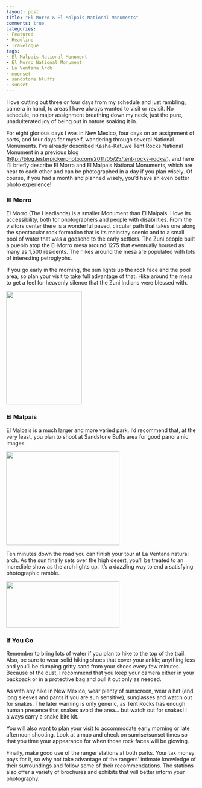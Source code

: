 ```yaml
---
layout: post
title: "El Morro & El Malpais National Monuments"
comments: true
categories:
- Featured
- Headline
- Travelogue
tags:
- El Malpais National Monument
- El Morro National Monument
- La Ventana Arch
- moonset
- sandstone bluffs
- sunset
---
```

I love cutting out three or four days from my schedule and just rambling, camera in hand, to areas I have always wanted to visit or revisit. No schedule, no major assignment breathing down my neck, just the pure, unadulterated joy of being out in nature soaking it in.

For eight glorious days I was in New Mexico, four days on an assignment of sorts, and four days for myself, wandering through several National Monuments. I’ve already described Kasha-Katuwe Tent Rocks National Monument in a previous blog (<a href="http://blog.lesterpickerphoto.com/2011/05/25/tent-rocks-rocks/">http://blog.lesterpickerphoto.com/2011/05/25/tent-rocks-rocks/</a>), and here I’ll briefly describe El Morro and El Malpais National Monuments, which are near to each other and can be photographed in a day if you plan wisely. Of course, if you had a month and planned wisely, you’d have an even better photo experience!
<h3>El Morro</h3>
El Morro (The Headlands) is a smaller Monument than El Malpais. I love its accessibility, both for photographers and people with disabilities. From the visitors center there is a wonderful paved, circular path that takes one along the spectacular rock formation that is its mainstay scenic and to a small pool of water that was a godsend to the early settlers. The Zuni people built a pueblo atop the El Morro mesa around 1275 that eventually housed as many as 1,500 residents. The hikes around the mesa are populated with lots of interesting petroglyphs.

If you go early in the morning, the sun lights up the rock face and the pool area, so plan your visit to take full advantage of that. Hike around the mesa to get a feel for heavenly silence that the Zuni Indians were blessed with.

<a href="http://blog.lesterpickerphoto.com/wp-content/uploads/2011/06/LAP0694.jpg"><img class="size-medium wp-image-1175" title="_LAP0694" src="http://blog.lesterpickerphoto.com/wp-content/uploads/2011/06/LAP0694-200x300.jpg" alt="" width="200" height="300"></a>
<h3>El Malpais</h3>
El Malpais is a much larger and more varied park. I’d recommend that, at the very least, you plan to shoot at Sandstone Buffs area for good panoramic images.

<a href="http://blog.lesterpickerphoto.com/wp-content/uploads/2011/06/Sandstone-Bluffs-Panorama-1.jpg"><img class="size-medium wp-image-1176" title="Sandstone Bluffs Panorama-1" src="http://blog.lesterpickerphoto.com/wp-content/uploads/2011/06/Sandstone-Bluffs-Panorama-1-300x248.jpg" alt="" width="300" height="248"></a>

Ten minutes down the road you can finish your tour at La Ventana natural arch. As the sun finally sets over the high desert, you’ll be treated to an incredible show as the arch lights up. It’s a dazzling way to end a satisfying photographic ramble.

<a href="http://blog.lesterpickerphoto.com/wp-content/uploads/2011/06/LAP0869-Panorama.jpg"><img class="size-medium wp-image-1177" title="_LAP0869 Panorama" src="http://blog.lesterpickerphoto.com/wp-content/uploads/2011/06/LAP0869-Panorama-300x123.jpg" alt="" width="300" height="123"></a>
<h3>If You Go</h3>
Remember to bring lots of water if you plan to hike to the top of the trail. Also, be sure to wear solid hiking shoes that cover your ankle; anything less and you’ll be dumping gritty sand from your shoes every few minutes. Because of the dust, I recommend that you keep your camera either in your backpack or in a protective bag and pull it out only as needed.

As with any hike in New Mexico, wear plenty of sunscreen, wear a hat (and long sleeves and pants if you are sun sensitive), sunglasses and watch out for snakes. The later warning is only generic, as Tent Rocks has enough human presence that snakes avoid the area… but watch out for snakes! I always carry a snake bite kit.

You will also want to plan your visit to accommodate early morning or late afternoon shooting. Look at a map and check on sunrise/sunset times so that you time your appearance for when those rock faces will be glowing.

Finally, make good use of the ranger stations at both parks. Your tax money pays for it, so why not take advantage of the rangers’ intimate knowledge of their surroundings and follow some of their recommendations. The stations also offer a variety of brochures and exhibits that will better inform your photography.